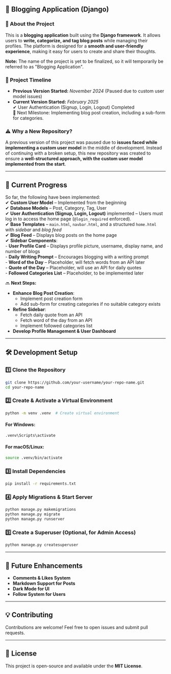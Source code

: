 
## 📝 Blogging Application (Django)  

### 📌 About the Project  

This is a **blogging application** built using the **Django framework**. It allows users to **write, categorize, and tag blog posts** while managing their profiles. The platform is designed for a **smooth and user-friendly experience**, making it easy for users to create and share their thoughts.

**Note:** The name of the project is yet to be finalized, so it will temporarily be referred to as "Blogging Application". 

### 📅 Project Timeline  

- **Previous Version Started:** *November 2024* (Paused due to custom user model issues)  
- **Current Version Started:** *February 2025*   
✔ User Authentication (Signup, Login, Logout) Completed   
🚀 Next Milestone: Implementing blog post creation, including a sub-form for categories.

### ⚠️ Why a New Repository?  

A previous version of this project was paused due to **issues faced while implementing a custom user model** in the middle of development. Instead of continuing with a broken setup, this new repository was created to ensure a **well-structured approach, with the custom user model implemented from the start**.  

---

## 🚧 Current Progress  

So far, the following have been implemented:  
✔ **Custom User Model** – Implemented from the beginning  
✔ **Database Models** – Post, Category, Tag, User     
✔ **User Authentication (Signup, Login, Logout)** implemented – Users must log in to access the home page (`@login_required` enforced).  
✔ **Base Templates** – `main.html`, `navbar.html`, and a structured `home.html` with *sidebar* and *blog feed*  
✔ **Blog Feed** – Displays blog posts on the home page   
✔ **Sidebar Components**:  
    - **User Profile Card** – Displays profile picture, username, display name, and number of blogs  
    - **Daily Writing Prompt** – Encourages blogging with a writing prompt  
    - **Word of the Day** – Placeholder, will fetch words from an API later  
    - **Quote of the Day** – Placeholder, will use an API for daily quotes  
    - **Followed Categories List** – Placeholder, to be implemented later  

🔜 **Next Steps:**

- **Enhance Blog Post Creation**:  
  - Implement post creation form  
  - Add sub-form for creating categories if no suitable category exists  
- **Refine Sidebar**:  
  - Fetch daily quote from an API  
  - Fetch word of the day from an API  
  - Implement followed categories list  
- **Develop Profile Management & User Dashboard**  

---

## 🛠️ Development Setup  

### 1️⃣ **Clone the Repository**  

```sh
git clone https://github.com/your-username/your-repo-name.git
cd your-repo-name
```

### 2️⃣ **Create & Activate a Virtual Environment**  

```sh
python -m venv .venv  # Create virtual environment
```

#### **For Windows:**  

```sh
.venv\Scripts\activate
```

#### **For macOS/Linux:**  

```sh
source .venv/bin/activate
```

### 3️⃣ **Install Dependencies**  

```sh
pip install -r requirements.txt
```

### 4️⃣ **Apply Migrations & Start Server**  

```sh
python manage.py makemigrations
python manage.py migrate
python manage.py runserver
```

### 5️⃣ **Create a Superuser (Optional, for Admin Access)**  

```sh
python manage.py createsuperuser
```

---

## 🚀 Future Enhancements  

- **Comments & Likes System**  
- **Markdown Support for Posts**  
- **Dark Mode for UI**  
- **Follow System for Users**  

---

## 💡 Contributing  

Contributions are welcome! Feel free to open issues and submit pull requests.  

---

## 📜 License  

This project is open-source and available under the **MIT License**.  
